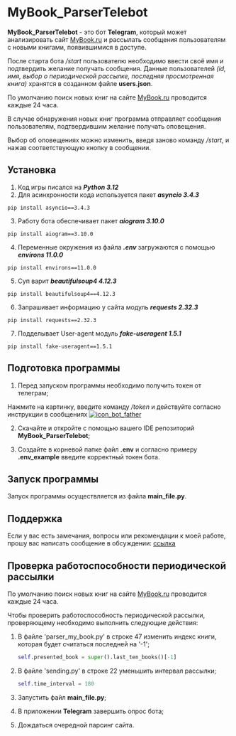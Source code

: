 # MyBook_ParserTelebot

**MyBook_ParserTelebot** - это бот **Telegram**, 
который может анализировать сайт [MyBook.ru](https://mybook.ru/)
и рассылать сообщения пользователям с новыми книгами, появившимися в доступе.

После старта бота */start* пользователю необходимо ввести своё имя и подтвердить желание получать сообщения.
Данные пользователей *(id, имя, выбор о периодической рассылке, последняя просмотренная книга)* 
хранятся в созданном файле **users.json**.

По умолчанию поиск новых книг на сайте [MyBook.ru](https://mybook.ru/) проводится каждые 24 часа.

В случае обнаружения новых книг программа отправляет сообщения пользователям, 
подтвердившим желание получать оповещения.

Выбор об оповещениях можно изменить, введя заново команду */start*, и нажав соответствующую кнопку в сообщении.

## Установка

1. Код игры писался на ***Python 3.12***
2. Для асинхронности кода используется пакет ***asyncio	3.4.3***

```pip install asyncio==3.4.3```

3. Работу бота обеспечивает пакет ***aiogram	3.10.0***

```pip install aiogram==3.10.0```

4. Переменные окружения из файла ***.env*** загружаются с помощью ***environs	11.0.0***

```pip install environs==11.0.0```

5. Суп варит ***beautifulsoup4	4.12.3***

```pip install beautifulsoup4==4.12.3```

6. Запрашивает информацию у сайта модуль ***requests	2.32.3***

```pip install requests==2.32.3```

7. Подделывает User-agent модуль ***fake-useragent	1.5.1***

```pip install fake-useragent==1.5.1```

## Подготовка программы

1. Перед запуском программы необходимо получить токен от телеграм;


Нажмите на картинку, введите команду */token* и действуйте согласно инструкции в сообщениях
[![icon_bot_father](service_file/icon_bot_father.jpg)](https://t.me/botfather)

2. Скачайте и откройте с помощью вашего IDE репозиторий 
**MyBook_ParserTelebot**;

3. Создайте в корневой папке файл **.env** и согласно примеру **.env_example** введите корректный токен бота.

## Запуск программы

Запуск программы осуществляется из файла **main_file.py**.

## Поддержка
Если у вас есть замечания, вопросы или рекомендации к моей работе, прошу вас написать сообщение в обсуждении: 
[ссылка](https://github.com/borshcheed13/MyBook_ParserTelebot/discussions/1)

## Проверка работоспособности периодической рассылки


По умолчанию поиск новых книг на сайте [MyBook.ru](https://mybook.ru/) проводится каждые 24 часа.

Чтобы проверить работоспособность периодической рассылки, 
проверяющему необходимо выполнить следующие действия:
1. В файле 'parser_my_book.py' в строке 47
    изменить индекс книги, которая будет считаться последней на '-1';
    ```python
    self.presented_book = super().last_ten_books()[-1]
    ```

2. В файле 'sending.py' в строке 22
    уменьшить интервал рассылки;
    ```python
   self.time_interval = 180
   ```
   
3. Запустить файл **main_file.py**;
4. В приложении **Telegram** завершить опрос бота;
5. Дождаться очередной парсинг сайта.
